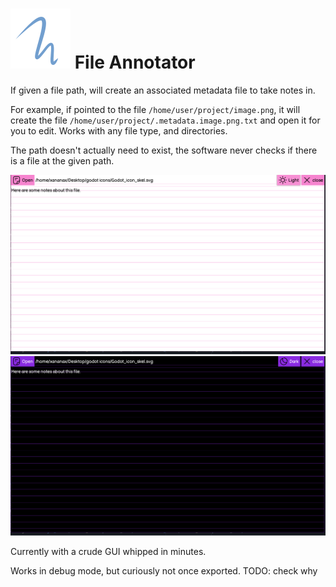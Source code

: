 # ![the File anotator logo](./src/icon.svg) File Annotator

If given a file path, will create an associated metadata file to take notes in.

For example, if pointed to the file `/home/user/project/image.png`, it will create the file `/home/user/project/.metadata.image.png.txt` and open it for you to edit. Works with any file type, and directories.

The path doesn't actually need to exist, the software never checks if there is a file at the given path.

![the File anotator GUI - light mode](./light.png)
![the File anotator GUI - dark mode](./dark.png)

Currently with a crude GUI whipped in minutes.

Works in debug mode, but curiously not once exported. TODO: check why
